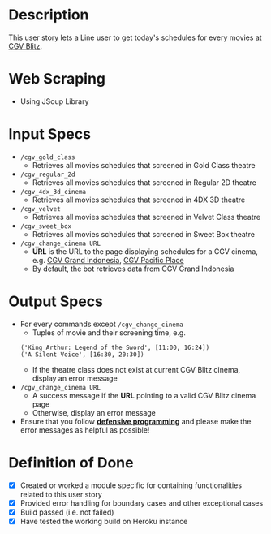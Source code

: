 # Description

This user story lets a Line user to get today's schedules for every
movies at [CGV Blitz](https://www.cgv.id/en/schedule/cinema/0200).

# Web Scraping

- Using JSoup Library 


# Input Specs

- `/cgv_gold_class`
    - Retrieves all movies schedules that screened in Gold Class theatre
- `/cgv_regular_2d`
    - Retrieves all movies schedules that screened in Regular 2D theatre
- `/cgv_4dx_3d_cinema`
    - Retrieves all movies schedules that screened in 4DX 3D theatre
- `/cgv_velvet`
    - Retrieves all movies schedules that screened in Velvet Class theatre
- `/cgv_sweet_box`
    - Retrieves all movies schedules that screened in Sweet Box theatre
- `/cgv_change_cinema URL`
    - **URL** is the URL to the page displaying schedules for a CGV cinema,
    e.g. [CGV Grand Indonesia](https://www.cgv.id/en/schedule/cinema/0200),
    [CGV Pacific Place](https://www.cgv.id/en/schedule/cinema/0300)
    - By default, the bot retrieves data from CGV Grand Indonesia

# Output Specs

- For every commands except `/cgv_change_cinema`
    - Tuples of movie and their screening time, e.g. 
    ```
    ('King Arthur: Legend of the Sword', [11:00, 16:24])
    ('A Silent Voice', [16:30, 20:30])
    ```
    - If the theatre class does not exist at current CGV Blitz cinema,
    display an error message
- `/cgv_change_cinema URL`
    - A success message if the **URL** pointing to a valid CGV Blitz cinema
    page
    - Otherwise, display an error message
- Ensure that you follow **[defensive programming](https://en.wikipedia.org/wiki/Defensive_programming)**
and please make the error messages as helpful as possible!

# Definition of Done

- [x] Created or worked a module specific for containing functionalities related to this user story
- [x] Provided error handling for boundary cases and other exceptional cases
- [x] Build passed (i.e. not failed)
- [x] Have tested the working build on Heroku instance
